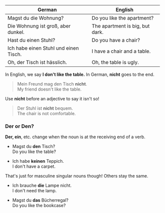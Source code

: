 | German | English |
|--------|---------|
| Magst du die Wohnung? | Do you like the apartment? |
| Die Wohnung ist groß, aber dunkel. | The apartment is big, but dark. |
| Hast du einen Stuhl? | Do you have a chair? |
| Ich habe einen Stuhl und einen Tisch. | I have a chair and a table. |
| Oh, der Tisch ist hässlich. | Oh, the table is ugly. |

In English, we say **I don't like the table.** In German, **nicht** goes to the end.
>Mein Freund mag den Tisch **nicht**.<br>
>My friend doesn't like the table.

Use **nicht** before an adjective to say it isn't so!
>Der Stuhl ist **nicht** bequem.<br>
>The chair is not comfortable.

### Der or Den?
**Der, ein**, etc. change when the noun is at the receiving end of a verb.

- Magst du **den** Tisch?<br>
Do you like the table?

- Ich habe **keinen** Teppich.<br>
I don't have a carpet.

That's just for masculine singular nouns though! Others stay the same.
- Ich brauche **die** Lampe nicht.<br>
I don't need the lamp.

- Magst du **das** Bücherregal?<br>
Do you like the bookcase?
